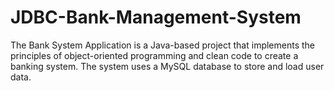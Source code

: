 # JDBC-Bank-Management-System
The Bank System Application is a Java-based project that implements the principles of object-oriented programming and clean code to create a banking system. The system uses a MySQL database to store and load user data.
